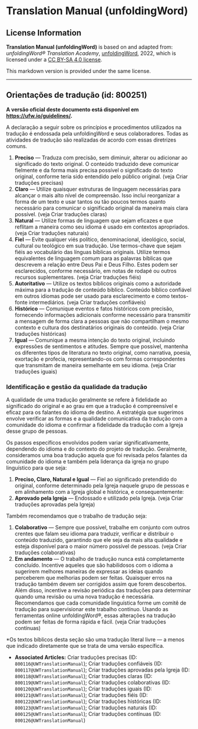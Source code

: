 # Translation Manual (unfoldingWord)

## License Information

**Translation Manual (unfoldingWord)** is based on and adapted from: _unfoldingWord® Translation Academy_, [unfoldingWord](https://unfoldingword.org/utw), 2022, which is licensed under a [CC BY-SA 4.0 license](https://creativecommons.org/licenses/by-sa/4.0/legalcode.en).

This markdown version is provided under the same license.



--------------------------------

## Orientações de tradução (id: 800251)

**A versão oficial deste documento está disponível em https://ufw.io/guidelines/.**

A declaração a seguir sobre os princípios e procedimentos utilizados na tradução é endossada pela unfoldingWord e seus colaboradores. Todas as atividades de tradução são realizadas de acordo com essas diretrizes comuns.

1. **Preciso** — Traduza com precisão, sem diminuir, alterar ou adicionar ao significado do texto original. O conteúdo traduzido deve comunicar fielmente e da forma mais precisa possível o significado do texto original, conforme teria sido entendido pelo público original. (veja Criar traduções precisas)
2. **Claro** — Utilize quaisquer estruturas de linguagem necessárias para alcançar o mais alto nível de compreensão. Isso inclui reorganizar a forma de um texto e usar tantos ou tão poucos termos quanto necessário para comunicar o significado original da maneira mais clara possível. (veja Criar traduções claras)
3. **Natural** — Utilize formas de linguagem que sejam eficazes e que reflitam a maneira como seu idioma é usado em contextos apropriados. (veja Criar traduções naturais)
4. **Fiel** — Evite qualquer viés político, denominacional, ideológico, social, cultural ou teológico em sua tradução. Use termos\-chave que sejam fiéis ao vocabulário das línguas bíblicas originais. Utilize termos equivalentes de linguagem comum para as palavras bíblicas que descrevem a relação entre Deus Pai e Deus Filho. Estes podem ser esclarecidos, conforme necessário, em notas de rodapé ou outros recursos suplementares. (veja Criar traduções fiéis)
5. **Autoritativo** — Utilize os textos bíblicos originais como a autoridade máxima para a tradução de conteúdo bíblico. Conteúdo bíblico confiável em outros idiomas pode ser usado para esclarecimento e como textos\-fonte intermediários. (veja Criar traduções confiáveis)
6. **Histórico** — Comunique eventos e fatos históricos com precisão, fornecendo informações adicionais conforme necessário para transmitir a mensagem de forma clara a pessoas que não compartilham o mesmo contexto e cultura dos destinatários originais do conteúdo. (veja Criar traduções históricas)
7. **Igual** — Comunique a mesma intenção do texto original, incluindo expressões de sentimentos e atitudes. Sempre que possível, mantenha os diferentes tipos de literatura no texto original, como narrativa, poesia, exortação e profecia, representando\-os com formas correspondentes que transmitam de maneira semelhante em seu idioma. (veja Criar traduções iguais)

### Identificação e gestão da qualidade da tradução

A qualidade de uma tradução geralmente se refere à fidelidade ao significado do original e ao grau em que a tradução é compreensível e eficaz para os falantes do idioma de destino. A estratégia que sugerimos envolve verificar as formas e a qualidade comunicativa da tradução com a comunidade do idioma e confirmar a fidelidade da tradução com a Igreja desse grupo de pessoas.

Os passos específicos envolvidos podem variar significativamente, dependendo do idioma e do contexto do projeto de tradução. Geralmente, consideramos uma boa tradução aquela que foi revisada pelos falantes da comunidade do idioma e também pela liderança da igreja no grupo linguístico para que seja:

1. **Preciso, Claro, Natural e Igual** — Fiel ao significado pretendido do original, conforme determinado pela Igreja naquele grupo de pessoas e em alinhamento com a Igreja global e histórica, e consequentemente:
2. **Aprovado pela Igreja** — Endossado e utilizado pela Igreja. (veja Criar traduções aprovadas pela Igreja)

Também recomendamos que o trabalho de tradução seja:

1. **Colaborativo** — Sempre que possível, trabalhe em conjunto com outros crentes que falam seu idioma para traduzir, verificar e distribuir o conteúdo traduzido, garantindo que ele seja da mais alta qualidade e esteja disponível para o maior número possível de pessoas. (veja Criar traduções colaborativas)
2. **Em andamento** — O trabalho de tradução nunca está completamente concluído. Incentive aqueles que são habilidosos com o idioma a sugerirem melhores maneiras de expressar as ideias quando perceberem que melhorias podem ser feitas. Quaisquer erros na tradução também devem ser corrigidos assim que forem descobertos. Além disso, incentive a revisão periódica das traduções para determinar quando uma revisão ou uma nova tradução é necessária. Recomendamos que cada comunidade linguística forme um comitê de tradução para supervisionar este trabalho contínuo. Usando as ferramentas online unfoldingWord®, essas alterações na tradução podem ser feitas de forma rápida e fácil. (veja Criar traduções contínuas)

\*Os textos bíblicos desta seção são uma tradução literal livre — a menos que indicado diretamente que se trata de uma versão específica.

* **Associated Articles:** Criar traduções precisas (ID: `800116@UWTranslationManual`); Criar traduções confiáveis (ID: `800117@UWTranslationManual`); Criar traduções aprovadas pela Igreja (ID: `800118@UWTranslationManual`); Criar traduções claras (ID: `800119@UWTranslationManual`); Criar traduções colaborativas (ID: `800120@UWTranslationManual`); Criar traduções iguais (ID: `800121@UWTranslationManual`); Criar traduções fiéis (ID: `800122@UWTranslationManual`); Criar traduções históricas (ID: `800123@UWTranslationManual`); Criar traduções naturais (ID: `800125@UWTranslationManual`); Criar traduções contínuas (ID: `800126@UWTranslationManual`)

